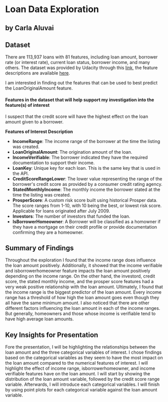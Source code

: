 # Loan Data Exploration
## by Carla Aluvai


## Dataset

There are 113,937 loans with 81 features, including loan amount, borrower rate (or interest rate), current loan status, borrower income, and many others. The dataset was provided by Udacity through this [link](https://www.google.com/url?q=https://s3.amazonaws.com/udacity-hosted-downloads/ud651/prosperLoanData.csv&sa=D&ust=1581581520570000), the feature descriptions are available [here](https://docs.google.com/spreadsheets/d/1gDyi_L4UvIrLTEC6Wri5nbaMmkGmLQBk-Yx3z0XDEtI/edit#gid=0).


I am interested in finding out the features that can be used to best predict the LoanOriginalAmount feature.

#### Features in the dataset that will help support my investigation into the feature(s) of interest

I suspect that the credit score will have the highest effect on the loan amount given to a borrower.

**Features of Interest Description**
* **IncomeRange**: The income range of the borrower at the time the listing was created.
* **LoanOriginalAmount**: The origination amount of the loan.
* **IncomeVerifiable**: The borrower indicated they have the required documentation to support their income.
* **LoanKey**: Unique key for each loan. This is the same key that is used in the API.
* **CreditScoreRangeLower**: The lower value representing the range of the borrower's credit score as provided by a consumer credit rating agency.
* **StatedMonthlyIncome**: The monthly income the borrower stated at the time the listing was created.
* **ProsperScore**: A custom risk score built using historical Prosper data. The score ranges from 1-10, with 10 being the best, or lowest risk score.  Applicable for loans originated after July 2009.
* **Investors**: The number of investors that funded the loan.
* **IsBorrowerHomeowner**: A Borrower will be classified as a homowner if they have a mortgage on their credit profile or provide documentation confirming they are a homeowner.





## Summary of Findings

Throughout the exploration I found that the income range does influence the loan amount positively. Additionally, it showed that the income verifiable and isborrowerhomeowner feature impacts the loan amount positively depending on the income range. On the other hand, the investord, credit score, the stated monthly income, and the prosper score features had a very weak positive relationship with the loan amount. Ultimately, I found that the income range is the biggest predictor of the loan amount. Every income range has a threshold of how high the loan amount goes even though they all have the same minimum amount. I also noticed that there are other different factors influencing the loan amount in each of the income ranges. But generally, homeowners and those whose income is verifiable tend to have high average loan amounts.


## Key Insights for Presentation

Fore the presentation, I will be highlighting the relationships between the loan amount and the three categorical variables of interest.
I chose findings based on the categorical variables as they seem to have the most impact on the loan amount compared to the numerical features of interest. I will highlight the effect of income range, isborrowerhomeowner, and income verifiable features have on the loan amount.
I will start by showing the distribution of the loan amount variable, followed by the credit score range variable. Afterwards, I will introduce each categorical variables. I will finish by using point plots for each categorical variable against the loan amount variable.
